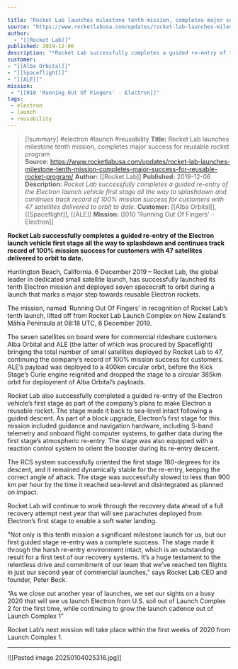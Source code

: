 ```yaml
---

title: "Rocket Lab launches milestone tenth mission, completes major success for reusable rocket program  "
source: "https://www.rocketlabusa.com/updates/rocket-lab-launches-milestone-tenth-mission-completes-major-success-for-reusable-rocket-program/"
author:
  - "[[Rocket Lab]]"
published: 2019-12-06
description: "*Rocket Lab successfully completes a guided re-entry of the Electron launch vehicle first stage all the way to splashdown and continues track record of 100% mission success for customers with 47 satellites delivered to orbit to date.*"
customer: 
- "[[Alba Orbital]]"
- "[[Spaceflight]]"
- "[[ALE]]"
mission:
 - "[[010 'Running Out Of Fingers' - Electron]]"
tags:
 - electron
 - launch
 - reusability
---
```

>[!summary]
#electron #launch #reusability
**Title:** Rocket Lab launches milestone tenth mission, completes major success for reusable rocket program  
**Source:** https://www.rocketlabusa.com/updates/rocket-lab-launches-milestone-tenth-mission-completes-major-success-for-reusable-rocket-program/
**Author:** [[Rocket Lab]]
**Published:** 2019-12-06
**Description:** *Rocket Lab successfully completes a guided re-entry of the Electron launch vehicle first stage all the way to splashdown and continues track record of 100% mission success for customers with 47 satellites delivered to orbit to date.*
**Customer:** [[Alba Orbital]], [[Spaceflight]], [[ALE]]
**Mission:** [[010 'Running Out Of Fingers' - Electron]]

**Rocket Lab successfully completes a guided re-entry of the Electron launch vehicle first stage all the way to splashdown and continues track record of 100% mission success for customers with 47 satellites delivered to orbit to date.**

Huntington Beach, California. 6 December 2019 – Rocket Lab, the global leader in dedicated small satellite launch, has successfully launched its tenth Electron mission and deployed seven spacecraft to orbit during a launch that marks a major step towards reusable Electron rockets.

The mission, named ‘Running Out Of Fingers’ in recognition of Rocket Lab’s tenth launch, lifted off from Rocket Lab Launch Complex on New Zealand’s Māhia Peninsula at 08:18 UTC, 6 December 2019.

The seven satellites on board were for commercial rideshare customers Alba Orbital and ALE (the latter of which was procured by Spaceflight) bringing the total number of small satellites deployed by Rocket Lab to 47, continuing the company’s record of 100% mission success for customers. ALE’s payload was deployed to a 400km circular orbit, before the Kick Stage’s Curie engine reignited and dropped the stage to a circular 385km orbit for deployment of Alba Orbital’s payloads.

Rocket Lab also successfully completed a guided re-entry of the Electron vehicle’s first stage as part of the company’s plans to make Electron a reusable rocket. The stage made it back to sea-level intact following a guided descent. As part of a block upgrade, Electron’s first stage for this mission included guidance and navigation hardware, including S-band telemetry and onboard flight computer systems, to gather data during the first stage’s atmospheric re-entry. The stage was also equipped with a reaction control system to orient the booster during its re-entry descent.

The RCS system successfully oriented the first stage 180-degrees for its descent, and it remained dynamically stable for the re-entry, keeping the correct angle of attack. The stage was successfully slowed to less than 900 km per hour by the time it reached sea-level and disintegrated as planned on impact.

Rocket Lab will continue to work through the recovery data ahead of a full recovery attempt next year that will see parachutes deployed from Electron’s first stage to enable a soft water landing.  

"Not only is this tenth mission a significant milestone launch for us, but our first guided stage re-entry was a complete success. The stage made it through the harsh re-entry environment intact, which is an outstanding result for a first test of our recovery systems. It’s a huge testament to the relentless drive and commitment of our team that we’ve reached ten flights in just our second year of commercial launches,” says Rocket Lab CEO and founder, Peter Beck.

“As we close out another year of launches, we set our sights on a busy 2020 that will see us launch Electron from U.S. soil out of Launch Complex 2 for the first time, while continuing to grow the launch cadence out of Launch Complex 1”

Rocket Lab’s next mission will take place within the first weeks of 2020 from Launch Complex 1.

---

![[Pasted image 20250104025316.jpg]]